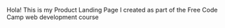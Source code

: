 Hola!
This is my Product Landing Page I created as part of the Free Code Camp web development course
